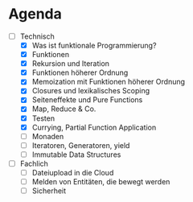 # Agenda

- [ ] Technisch
  - [x] Was ist funktionale Programmierung?
  - [x] Funktionen
  - [x] Rekursion und Iteration
  - [x] Funktionen höherer Ordnung
  - [x] Memoization mit Funktionen höherer Ordnung
  - [x] Closures und lexikalisches Scoping
  - [x] Seiteneffekte und Pure Functions
  - [x] Map, Reduce & Co.
  - [x] Testen
  - [x] Currying, Partial Function Application
  - [ ] Monaden
  - [ ] Iteratoren, Generatoren, yield
  - [ ] Immutable Data Structures

- [ ] Fachlich
  - [ ] Dateiupload in die Cloud
  - [ ] Melden von Entitäten, die bewegt werden
  - [ ] Sicherheit
